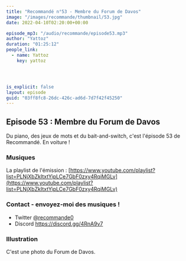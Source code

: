 ```yaml
---
title: "Recommandé n°53 - Membre du Forum de Davos"
image: "/images/recommande/thumbnail/53.jpg"
date: 2022-04-10T02:20:00+00:00

episode_mp3: "/audio/recommande/episode53.mp3"
author: "Yattoz"
duration: "01:25:12"
people_link: 
  - name: Yattoz
    key: yattoz




is_explicit: false
layout: episode
guid: "03ff8fc8-26dc-426c-ad6d-7d7f42f45250"
---
```


<PodcastHeader/>

## Episode 53 : Membre du Forum de Davos

Du piano, des jeux de mots et du bait-and-switch, c'est l'épisode 53 de Recommandé. En voiture !

### Musiques

La playlist de l'émission : [https://www.youtube.com/playlist?list=PLNjXbZkItxtYipLCe7GbF0zxy4RqiMGLv](https://www.youtube.com/playlist?list=PLNjXbZkItxtYipLCe7GbF0zxy4RqiMGLv)

### Contact - envoyez-moi des musiques !

- Twitter [@recommande0](https://twitter.com/recommande0)
- Discord https://discord.gg/4RnA9v7

### Illustration

C'est une photo du Forum de Davos.
